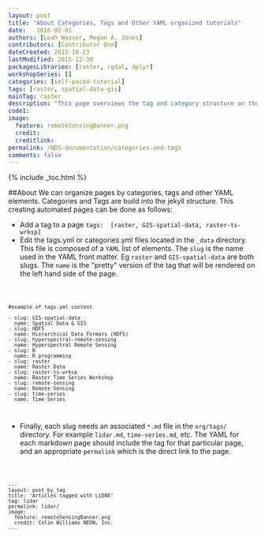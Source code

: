 ```yaml
---
layout: post
title: "About Categories, Tags and Other YAML organized tutorials"
date:   2016-02-01
authors: [Leah Wasser, Megan A. Jones]
contributors: [Contributor One]
dateCreated: 2015-10-23
lastModified: 2015-12-30
packagesLibraries: [raster, rgdal, dplyr]
workshopSeries: []
categories: [self-paced-tutorial]
tags: [raster, spatial-data-gis]
mainTag: raster
description: "This page overviews the tag and category structure on the NDS site."
code1: 
image:
  feature: remoteSensingBanner.png
  credit: 
  creditlink: 
permalink: /NDS-documentation/categories-and-tags
comments: false
---
```


{% include _toc.html %}

##About
We can organize pages by categories, tags and other YAML elements. Categories and Tags are build
into the jekyll structure. This creating automated pages can be done as follows:

* Add a tag to a page `tags:  [raster, GIS-spatial-data, raster-ts-wrksp]`
* Edit the tags.yml or categories.yml files located in the `_data` directory. This file is composed of a `YAML` list
of elements. The `slug` is the name used in the YAML front matter. Eg `raster` and `GIS-spatial-data` are both slugs. The `name` is the "pretty" version of the tag that will be rendered on the left hand side of the page.

 <code>
 
	#example of tags.yml content
	
	- slug: GIS-spatial-data
	  name: Spatial Data & GIS
	- slug: HDF5
	  name: Hierarchical Data Formats (HDF5)
	- slug: hyperspectral-remote-sensing
	  name: Hyperspectral Remote Sensing  	  
	- slug: R
	  name: R programming
	- slug: raster
	  name: Raster Data  
	- slug: raster-ts-wrksp
	  name: Raster Time Series Workshop
	- slug: remote-sensing
	  name: Remote Sensing
	- slug: time-series
	  name: Time Series  
	  
</code>
	  
* Finally, each slug needs an associated `*.md` file in the `org/tags/` directory. For example `lidar.md`, 
`time-series.md`, etc. The YAML for each markdown page should include the tag for that particular page, and 
an appropriate `permalink` which is the direct link to the page.

<code>

	---
	layout: post_by_tag
	title: 'Articles tagged with LiDAR'
	tag: lidar
	permalink: lidar/
	image:
	  feature: remoteSensingBanner.png
	  credit: Colin Williams NEON, Inc.
	---

</code>

